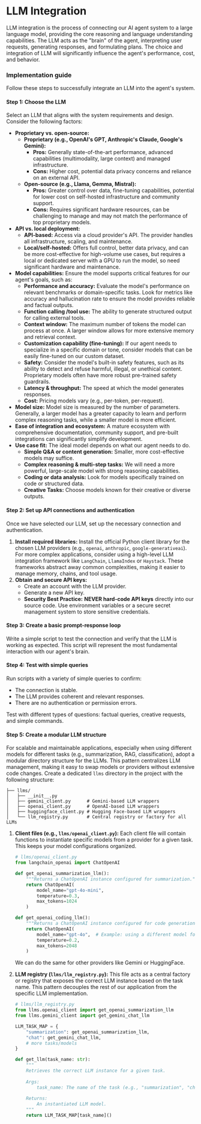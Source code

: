 # LLM Integration

LLM integration is the process of connecting our AI agent system to a large language model, providing the core reasoning and language understanding capabilities. The LLM acts as the "brain" of the agent, interpreting user requests, generating responses, and formulating plans. The choice and integration of LLM will significantly influence the agent's performance, cost, and behavior.


### Implementation guide
Follow these steps to successfully integrate an LLM into the agent's system.

#### Step 1: Choose the LLM
Select an LLM that aligns with the system requirements and design. Consider the following factors:
* **Proprietary vs. open-source:**
    * **Proprietary (e.g., OpenAI's GPT, Anthropic's Claude, Google's Gemini):**
        * **Pros:** Generally state-of-the-art performance, advanced capabilities (multimodality, large context) and managed infrastructure.
        * **Cons:** Higher cost, potential data privacy concerns and reliance on an external API.
    * **Open-source (e.g., Llama, Gemma, Mistral):**
        * **Pros:** Greater control over data, fine-tuning capabilities, potential for lower cost on self-hosted infrastructure and community support.
        * **Cons:** Requires significant hardware resources, can be challenging to manage and may not match the performance of top proprietary models.
* **API vs. local deployment:**
    * **API-based:** Access via a cloud provider's API. The provider handles all infrastructure, scaling, and maintenance.
    * **Local/self-hosted:** Offers full control, better data privacy, and can be more cost-effective for high-volume use cases, but requires a local or dedicated server with a GPU to run the model, so need significant hardware and maintenance.
* **Model capabilities:** Ensure the model supports critical features for our agent's goals, such as:
    * **Performance and accuracy:** Evaluate the model's performance on relevant benchmarks or domain-specific tasks. Look for metrics like accuracy and hallucination rate to ensure the model provides reliable and factual outputs.
    * **Function calling /tool use:** The ability to generate structured output for calling external tools.
    * **Context window:** The maximum number of tokens the model can process at once. A larger window allows for more extensive memory and retrieval context.
    * **Customization capability (fine-tuning):** If our agent needs to specialize in a specific domain or tone, consider models that can be easily fine-tuned on our custom dataset.
    * **Safety:** Consider the model's built-in safety features, such as its ability to detect and refuse harmful, illegal, or unethical content. Proprietary models often have more robust pre-trained safety guardrails.
    * **Latency & throughput:** The speed at which the model generates responses.
    * **Cost:** Pricing models vary (e.g., per-token, per-request).
* **Model size:** Model size is measured by the number of parameters. Generally, a larger model has a greater capacity to learn and perform complex reasoning tasks, while a smaller model is more efficient.
* **Ease of integration and ecosystem:** A mature ecosystem with comprehensive documentation, community support, and pre-built integrations can significantly simplify development.
* **Use case fit:** The ideal model depends on what our agent needs to do.
    * **Simple Q&A or content generation:** Smaller, more cost-effective models may suffice.
    * **Complex reasoning & multi-step tasks:** We will need a more powerful, large-scale model with strong reasoning capabilities.
    * **Coding or data analysis:** Look for models specifically trained on code or structured data.
    * **Creative Tasks:** Choose models known for their creative or diverse outputs.

#### Step 2: Set up API connections and authentication
Once we have selected our LLM, set up the necessary connection and authentication.
1.  **Install required libraries:** Install the official Python client library for the chosen LLM providers (e.g., `openai`, `anthropic`, `google-generativeai`). For more complex applications, consider using a high-level LLM integration framework like `LangChain`, `LlamaIndex` or `Haystack`. These frameworks abstract away common complexities, making it easier to manage memory, chains, and tool usage.
2.  **Obtain and secure API keys:**
      * Create an account with the LLM provider.
      * Generate a new API key.
      * **Security Best Practice:** **NEVER hard-code API keys** directly into our source code. Use environment variables or a secure secret management system to store sensitive credentials.

#### Step 3: Create a basic prompt-response loop
Write a simple script to test the connection and verify that the LLM is working as expected. This script will represent the most fundamental interaction with our agent's brain.

#### Step 4: Test with simple queries
Run scripts with a variety of simple queries to confirm:
  * The connection is stable.
  * The LLM provides coherent and relevant responses.
  * There are no authentication or permission errors.

Test with different types of questions: factual queries, creative requests, and simple commands.

#### Step 5: Create a modular LLM structure
For scalable and maintainable applications, especially when using different models for different tasks (e.g., summarization, RAG, classification), adopt a modular directory structure for the LLMs. This pattern centralizes LLM management, making it easy to swap models or providers without extensive code changes. Create a dedicated `llms` directory in the project with the following structure:

```
├── llms/
│   ├── __init__.py
│   ├── gemini_client.py      # Gemini-based LLM wrappers        
│   ├── openai_client.py      # OpenAI-based LLM wrappers
│   ├── huggingface_client.py # Hugging Face-based LLM wrappers
│   └── llm_registry.py       # Central registry or factory for all LLMs
```

1. **Client files (e.g., `llms/openai_client.py`):** Each client file will contain functions to instantiate specific models from a provider for a given task. This keeps your model configurations organized.

    ```python
    # llms/openai_client.py
    from langchain_openai import ChatOpenAI

    def get_openai_summarization_llm():
        """Returns a ChatOpenAI instance configured for summarization."""
        return ChatOpenAI(
            model_name="gpt-4o-mini",
            temperature=0.3,
            max_tokens=1024
        )

    def get_openai_coding_llm():
        """Returns a ChatOpenAI instance configured for code generation."""
        return ChatOpenAI(
            model_name="gpt-4o",  # Example: using a different model for a different task
            temperature=0.2,
            max_tokens=2048
        )
    ```

    We can do the same for other providers like Gemini or HuggingFace.
2. **LLM registry (`llms/llm_registry.py`):** This file acts as a central factory or registry that exposes the correct LLM instance based on the task name. This pattern decouples the rest of our application from the specific LLM implementation.

    ```python
    # llms/llm_registry.py
    from llms.openai_client import get_openai_summarization_llm
    from llms.gemini_client import get_gemini_chat_llm

    LLM_TASK_MAP = {
        "summarization": get_openai_summarization_llm,
        "chat": get_gemini_chat_llm,
        # more tasks/models
    }

    def get_llm(task_name: str):
        """
        Retrieves the correct LLM instance for a given task.
        
        Args:
            task_name: The name of the task (e.g., "summarization", "chat").
            
        Returns:
            An instantiated LLM model.
        """
        return LLM_TASK_MAP[task_name]()
    ```